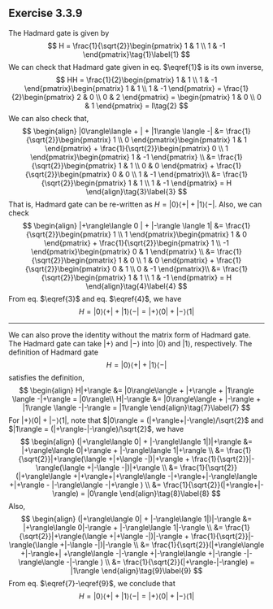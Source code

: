 ## Exercise 3.3.9

The Hadmard gate is given by
$$
H = \frac{1}{\sqrt{2}}\begin{pmatrix}
1 & 1 \\ 1 & -1
\end{pmatrix}\tag{1}\label{1}
$$
We can check that Hadmard gate given in eq. $\eqref{1}$ is its own inverse, 
$$
HH = \frac{1}{2}\begin{pmatrix}
1 & 1 \\ 1 & -1
\end{pmatrix}\begin{pmatrix}
1 & 1 \\ 1 & -1
\end{pmatrix} = \frac{1}{2}\begin{pmatrix}
2 & 0 \\ 0 & 2
\end{pmatrix} = \begin{pmatrix}
1 & 0 \\ 0 & 1
\end{pmatrix} = I\tag{2}
$$
We can also check that,
$$
\begin{align}
|0\rangle\langle + | + |1\rangle \langle -| &= 
\frac{1}{\sqrt{2}}\begin{pmatrix}
1 \\ 0 
\end{pmatrix}\begin{pmatrix}
1 & 1
\end{pmatrix} + \frac{1}{\sqrt{2}}\begin{pmatrix}
0 \\ 1 
\end{pmatrix}\begin{pmatrix}
1 & -1
\end{pmatrix} \\
&= \frac{1}{\sqrt{2}}\begin{pmatrix}
1 & 1 \\ 0 & 0
\end{pmatrix} + \frac{1}{\sqrt{2}}\begin{pmatrix}
0 & 0 \\ 1 & -1
\end{pmatrix}\\
&= \frac{1}{\sqrt{2}}\begin{pmatrix}
1 & 1 \\ 1 & -1
\end{pmatrix} = H
\end{align}\tag{3}\label{3}
$$
That is, Hadmard gate can be re-written as $H = |0\rangle\langle + | + |1\rangle \langle -|$. Also, we can check 
$$
\begin{align}
|+\rangle\langle 0 | + |-\rangle \langle 1| &= 
\frac{1}{\sqrt{2}}\begin{pmatrix}
1 \\ 1 
\end{pmatrix}\begin{pmatrix}
1 & 0
\end{pmatrix} + \frac{1}{\sqrt{2}}\begin{pmatrix}
1 \\ -1 
\end{pmatrix}\begin{pmatrix}
0 & 1
\end{pmatrix} \\
&= \frac{1}{\sqrt{2}}\begin{pmatrix}
1 & 0 \\ 1 & 0
\end{pmatrix} + \frac{1}{\sqrt{2}}\begin{pmatrix}
0 & 1 \\ 0 & -1
\end{pmatrix}\\
&= \frac{1}{\sqrt{2}}\begin{pmatrix}
1 & 1 \\ 1 & -1
\end{pmatrix} = H
\end{align}\tag{4}\label{4}
$$
From eq. $\eqref{3}$ and eq. $\eqref{4}$, we have
$$
H = |0\rangle\langle + | + |1\rangle \langle -| = |+\rangle\langle 0 | + |-\rangle \langle 1|  \tag{5}
$$

---

We can also prove the identity without the matrix form of Hadmard gate. The Hadmard gate can take $|+\rangle$ and $|-\rangle$ into $|0\rangle$ and $|1\rangle$, respectively. The definition of Hadmard gate
$$
H = |0\rangle\langle + | + |1\rangle \langle -|\tag{6}
$$
satisfies the definition, 
$$
\begin{align}
H|+\rangle &= |0\rangle\langle + |+\rangle + |1\rangle \langle -|+\rangle = |0\rangle\\
H|-\rangle &= |0\rangle\langle + |-\rangle + |1\rangle \langle -|-\rangle = |1\rangle
\end{align}\tag{7}\label{7}
$$
For $|+\rangle\langle 0| + |-\rangle\langle 1|$, note that $|0\rangle = (|+\rangle+|-\rangle)/\sqrt{2}$ and $|1\rangle = (|+\rangle-|-\rangle)/\sqrt{2}$, we have
$$
\begin{align}
(|+\rangle\langle 0| + |-\rangle\langle 1|)|+\rangle &= |+\rangle\langle 0|+\rangle + |-\rangle\langle 1|+\rangle \\
&= \frac{1}{\sqrt{2}}|+\rangle(\langle +|+\langle -|)|+\rangle + \frac{1}{\sqrt{2}}|-\rangle(\langle +|-\langle -|)|+\rangle \\
&= \frac{1}{\sqrt{2}}(|+\rangle\langle +|+\rangle+|+\rangle\langle -|+\rangle+|-\rangle\langle +|+\rangle - |-\rangle\langle -|+\rangle ) \\
&= \frac{1}{\sqrt{2}}(|+\rangle+|-\rangle) = |0\rangle 
\end{align}\tag{8}\label{8}
$$
Also, 
$$
\begin{align}
(|+\rangle\langle 0| + |-\rangle\langle 1|)|-\rangle &= |+\rangle\langle 0|-\rangle + |-\rangle\langle 1|-\rangle \\
&= \frac{1}{\sqrt{2}}|+\rangle(\langle +|+\langle -|)|-\rangle + \frac{1}{\sqrt{2}}|-\rangle(\langle +|-\langle -|)|-\rangle \\
&= \frac{1}{\sqrt{2}}(|+\rangle\langle +|-\rangle+|
+\rangle\langle -|-\rangle
+|-\rangle\langle +|-\rangle 
-|-\rangle\langle -|-\rangle ) \\
&= \frac{1}{\sqrt{2}}(|+\rangle-|-\rangle) = |1\rangle 
\end{align}\tag{9}\label{9}
$$
From eq. $\eqref{7}-\eqref{9}$, we conclude that
$$
H = |0\rangle\langle + | + |1\rangle \langle -| = |+\rangle\langle 0 | + |-\rangle \langle 1|  \tag{10}
$$
